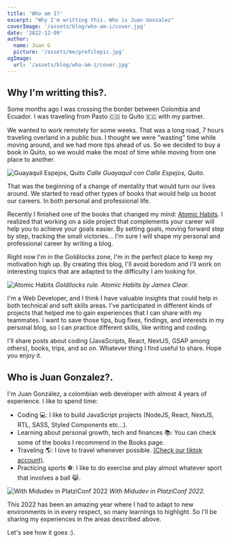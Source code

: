 ```yaml
---
title: 'Who am I?'
excerpt: "Why I'm writting this. Who is Juan Gonzalez"
coverImage: '/assets/blog/who-am-i/cover.jpg'
date: '2022-12-09'
author:
  name: Juan G
  picture: '/assets/me/profilepic.jpg'
ogImage:
  url: '/assets/blog/who-am-i/cover.jpg'
---
```


## Why I'm writting this?.

Some months ago I was crossing the border between Colombia and Ecuador. I was traveling from Pasto 🇨🇴 to Quito 🇪🇨 with my partner.

We wanted to work remotely for some weeks. That was a long road, 7 hours traveling overland in a public bus. I thought we were "wasting" time while moving around, and we had more tips ahead of us. So we decided to buy a book in Quito, so we would make the most of time while moving from one place to another.

![Guayaquil Espejos, Quito](/assets/blog/who-am-i/guayaquil_espejos.jpg)
_Calle Guayaquil con Calle Espejos, Quito._

That was the beginning of a change of mentality that would turn our lives around. We started to read other types of books that would help us boost our careers. In both personal and professional life.

Recently I finished one of the books that changed my mind: [Atomic Habits](https://jamesclear.com/atomic-habits). I realized that working on a side project that complements your career will help you to achieve your goals easier. By setting goals, moving forward step by step, tracking the small victories... I'm sure I will shape my personal and professional career by writing a blog.

Right now I'm in the Goldilocks zone, I'm in the perfect place to keep my motivation high up. By creating this blog, I'll avoid boredom and I'll work on interesting topics that are adapted to the difficulty I am looking for.

![Atomic Habits](/assets/blog/who-am-i/goldilocks_rule.jpg)
_Goldilocks rule. Atomic Habits by James Clear._

I'm a Web Developer, and I think I have valuable insights that could help in both technical and soft skills areas. I've participated in different kinds of projects that helped me to gain experiences that I can share with my teammates. I want to save those tips, bug fixes, findings, and interests in my personal blog, so I can practice different skills, like writing and coding.

I'll share posts about coding (JavaScripts, React, NextJS, GSAP among others), books, trips, and so on. Whatever thing I find useful to share. Hope you enjoy it.

## Who is Juan Gonzalez?.

I'm Juan González, a colombian web developer with almost 4 years of experience. I like to spend time:

- Coding 💻: I like to build JavaScript projects (NodeJS, React, NextJS, RTL, SASS, Styled Components etc...).
- Learning about personal growth, tech and finances 📚: You can check some of the books I recommend in the Books page.
- Traveling 🌎: I love to travel whenever possible. [(Check our tiktok account)](https://www.tiktok.com/@quiro.gon).
- Practicing sports ⚽️: I like to do exercise and play almost whatever sport that involves a ball 😹.

![With Midudev in PlatziConf 2022](/assets/blog/who-am-i/platzi-conf.jpg)
_With Midudev in PlatziConf 2022._

This 2022 has been an amazing year where I had to adapt to new environments in in every respect, so many learnings to highlight. So I'll be sharing my experiences in the areas described above.

Let's see how it goes :).
